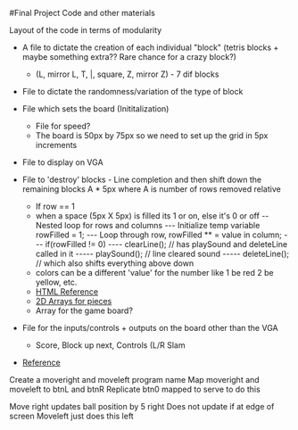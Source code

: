 #Final Project Code and other materials

Layout of the code in terms of modularity
+ A file to dictate the creation of each individual "block" (tetris blocks + maybe something extra?? Rare chance for a crazy block?) 
  - (L, mirror L, T, |, square, Z, mirror Z) - 7 dif blocks
+ File to dictate the randomness/variation of the type of block
+ File which sets the board (Inititalization)
  - File for speed?
  - The board is 50px by 75px so we need to set up the grid in 5px increments
+ File to display on VGA
+ File to 'destroy' blocks - Line completion and then shift down the remaining blocks A * 5px where A is number of rows removed relative
  - If row == 1
  - when a space (5px X 5px) is filled its 1 or on, else it's 0 or off
    -- Nested loop for rows and columns
      --- Initialize temp variable rowFilled = 1;
      --- Loop through row, rowFilled ** = value in column;
      --- if(rowFilled != 0)
      ---- clearLine(); // has playSound and deleteLine called in it
      ----- playSound(); // line cleared sound
      ----- deleteLine(); // which also shifts everything above down
  - colors can be a different 'value' for the number like 1 be red 2 be yellow, etc.
  - [HTML Reference](https://gist.github.com/straker/3c98304f8a6a9174efd8292800891ea1)
  - [2D Arrays for pieces](https://nandland.com/arrays/)
  - Array for the game board?
+ File for the inputs/controls + outputs on the board other than the VGA
  - Score, Block up next, Controls (L/R Slam 



+ [Reference](https://github.com/mtootoonchi/Tetris)

Create a moveright and moveleft program name
Map moveright and moveleft to btnL and btnR
  Replicate btn0 mapped to serve to do this
  
  Move right updates ball position by 5 right
    Does not update if at edge of screen
  Moveleft just does this left
